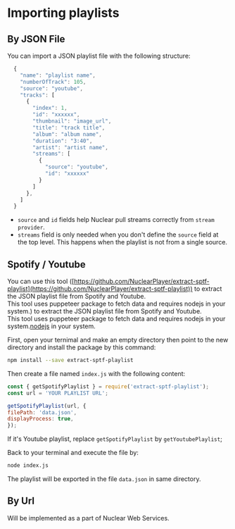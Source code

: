 # Importing playlists

## By JSON File

You can import a JSON playlist file with the following structure:

```javascript
  {
    "name": "playlist name",
    "numberOfTrack": 105,
    "source": "youtube",
    "tracks": [
      {
        "index": 1,
        "id": "xxxxxx",
        "thumbnail": "image_url",
        "title": "track title",
        "album": "album name",
        "duration": "3:40",
        "artist": "artist name",
        "streams": [
          {
            "source": "youtube",
            "id": "xxxxxx"
          }
        ]
      },
    ]
  }
```

* `source` and `id` fields help Nuclear pull streams correctly from `stream provider`.
* `streams` field is only needed when you don't define the `source` field at the top level. This happens when the playlist is not from a single source.

## Spotify / Youtube

You can use this tool ([https://github.com/NuclearPlayer/extract-sptf-playlist](https://github.com/NuclearPlayer/extract-sptf-playlist)​) to extract the JSON playlist file from Spotify and Youtube.\
This tool uses puppeteer package to fetch data and requires nodejs in your system.) to extract the JSON playlist file from Spotify and Youtube.\
This tool uses puppeteer package to fetch data and requires nodejs in your system.[nodejs](https://nodejs.org/en/) in your system.

First, open your ternimal and make an empty directory then point to the new directory and install the package by this command:

```bash
npm install --save extract-sptf-playlist
```

Then create a file named `index.js` with the following content:

```javascript
const { getSpotifyPlaylist } = require('extract-sptf-playlist');
const url = 'YOUR PLAYLIST URL';

getSpotifyPlaylist(url, {
filePath: 'data.json',
displayProcess: true,
});
```

If it's Youtube playlist, replace `getSpotifyPlaylist` by `getYoutubePlaylist`;

Back to your terminal and execute the file by:

```bash
node index.js
```

The playlist will be exported in the file `data.json` in same directory.

## By Url

Will be implemented as a part of Nuclear Web Services.
